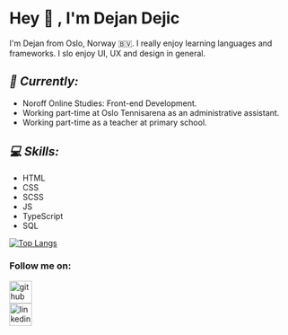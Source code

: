 # Hey 👋 , I'm Dejan Dejic 

I'm Dejan from Oslo, Norway :bouvet_island:. I really enjoy learning languages and frameworks.
I slo enjoy UI, UX and design in general.

## <i>	:round_pushpin: Currently:</i>

- Noroff Online Studies: Front-end Development.
- Working part-time at Oslo Tennisarena as an administrative assistant.
- Working part-time as a teacher at primary school.

## <i>:computer: Skills: </i>

- HTML
- CSS
- SCSS
- JS
- TypeScript
- SQL

[![Top Langs](https://github-readme-stats.vercel.app/api/top-langs/?username=dejandejic&layout=compact)](https://github.com/dejandejic/github-readme-stats)


### Follow me on:
[<img src='https://cdn.jsdelivr.net/npm/simple-icons@3.0.1/icons/github.svg' alt='github' height='40'>](https://github.com/dejandejic)  
[<img src='https://cdn.jsdelivr.net/npm/simple-icons@3.0.1/icons/linkedin.svg' alt='linkedin' height='40'>](https://www.linkedin.com/in/dejan-dejic-8a02261b1/)


